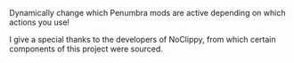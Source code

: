 Dynamically change which Penumbra mods are active depending on which actions you use!

I give a special thanks to the developers of NoClippy, from which certain components of this project were sourced.
